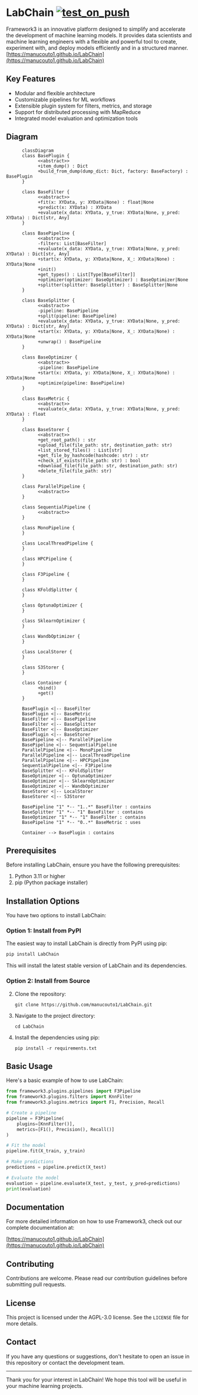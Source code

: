 # LabChain [![test_on_push](https://github.com/manucouto1/LabChain/actions/workflows/test_on_push_pull.yml/badge.svg)](https://github.com/manucouto1/LabChain/actions/workflows/test_on_push_pull.yml)
Framework3 is an innovative platform designed to simplify and accelerate the development of machine learning models. It provides data scientists and machine learning engineers with a flexible and powerful tool to create, experiment with, and deploy models efficiently and in a structured manner. [https://manucouto1.github.io/LabChain](https://manucouto1.github.io/LabChain)

## Key Features

- Modular and flexible architecture
- Customizable pipelines for ML workflows
- Extensible plugin system for filters, metrics, and storage
- Support for distributed processing with MapReduce
- Integrated model evaluation and optimization tools

## Diagram
```mermaid
      classDiagram
      class BasePlugin {
            <<abstract>>
            +item_dump() : Dict
            +build_from_dump(dump_dict: Dict, factory: BaseFactory) : BasePlugin
      }

      class BaseFilter {
            <<abstract>>
            +fit(x: XYData, y: XYData|None) : float|None
            +predict(x: XYData) : XYData
            +evaluate(x_data: XYData, y_true: XYData|None, y_pred: XYData) : Dict[str, Any]
      }

      class BasePipeline {
            <<abstract>>
            -filters: List[BaseFilter]
            +evaluate(x_data: XYData, y_true: XYData|None, y_pred: XYData) : Dict[str, Any]
            +start(x: XYData, y: XYData|None, X_: XYData|None) : XYData|None
            +init()
            +get_types() : List[Type[BaseFilter]]
            +optimizer(optimizer: BaseOptimizer) : BaseOptimizer|None
            +splitter(splitter: BaseSplitter) : BaseSplitter|None
      }

      class BaseSplitter {
            <<abstract>>
            -pipeline: BasePipeline
            +split(pipeline: BasePipeline)
            +evaluate(x_data: XYData, y_true: XYData|None, y_pred: XYData) : Dict[str, Any]
            +start(x: XYData, y: XYData|None, X_: XYData|None) : XYData|None
            +unwrap() : BasePipeline
      }

      class BaseOptimizer {
            <<abstract>>
            -pipeline: BasePipeline
            +start(x: XYData, y: XYData|None, X_: XYData|None) : XYData|None
            +optimize(pipeline: BasePipeline)
      }

      class BaseMetric {
            <<abstract>>
            +evaluate(x_data: XYData, y_true: XYData|None, y_pred: XYData) : float
      }

      class BaseStorer {
            <<abstract>>
            +get_root_path() : str
            +upload_file(file_path: str, destination_path: str)
            +list_stored_files() : List[str]
            +get_file_by_hashcode(hashcode: str) : str
            +check_if_exists(file_path: str) : bool
            +download_file(file_path: str, destination_path: str)
            +delete_file(file_path: str)
      }

      class ParallelPipeline {
            <<abstract>>
      }

      class SequentialPipeline {
            <<abstract>>
      }

      class MonoPipeline {
      }

      class LocalThreadPipeline {
      }

      class HPCPipeline {
      }

      class F3Pipeline {
      }

      class KFoldSplitter {
      }

      class OptunaOptimizer {
      }

      class SklearnOptimizer {
      }

      class WandbOptimizer {
      }

      class LocalStorer {
      }

      class S3Storer {
      }

      class Container {
            +bind()
            +get()
      }

      BasePlugin <|-- BaseFilter
      BasePlugin <|-- BaseMetric
      BaseFilter <|-- BasePipeline
      BaseFilter <|-- BaseSplitter
      BaseFilter <|-- BaseOptimizer
      BasePlugin <|-- BaseStorer
      BasePipeline <|-- ParallelPipeline
      BasePipeline <|-- SequentialPipeline
      ParallelPipeline <|-- MonoPipeline
      ParallelPipeline <|-- LocalThreadPipeline
      ParallelPipeline <|-- HPCPipeline
      SequentialPipeline <|-- F3Pipeline
      BaseSplitter <|-- KFoldSplitter
      BaseOptimizer <|-- OptunaOptimizer
      BaseOptimizer <|-- SklearnOptimizer
      BaseOptimizer <|-- WandbOptimizer
      BaseStorer <|-- LocalStorer
      BaseStorer <|-- S3Storer

      BasePipeline "1" *-- "1..*" BaseFilter : contains
      BaseSplitter "1" *-- "1" BaseFilter : contains
      BaseOptimizer "1" *-- "1" BaseFilter : contains
      BasePipeline "1" *-- "0..*" BaseMetric : uses

      Container --> BasePlugin : contains
```

## Prerequisites

Before installing LabChain, ensure you have the following prerequisites:

1. Python 3.11 or higher
2. pip (Python package installer)

## Installation Options

You have two options to install LabChain:

### Option 1: Install from PyPI

The easiest way to install LabChain is directly from PyPI using pip:

```bash
pip install LabChain
```

This will install the latest stable version of LabChain and its dependencies.

### Option 2: Install from Source

2. Clone the repository:
   ```
   git clone https://github.com/manucouto1/LabChain.git
   ```

3. Navigate to the project directory:
   ```
   cd LabChain
   ```

4. Install the dependencies using pip:
   ```
   pip install -r requirements.txt
   ```

## Basic Usage

Here's a basic example of how to use LabChain:

```python
from framework3.plugins.pipelines import F3Pipeline
from framework3.plugins.filters import KnnFilter
from framework3.plugins.metrics import F1, Precision, Recall

# Create a pipeline
pipeline = F3Pipeline(
    plugins=[KnnFilter()],
    metrics=[F1(), Precision(), Recall()]
)

# Fit the model
pipeline.fit(X_train, y_train)

# Make predictions
predictions = pipeline.predict(X_test)

# Evaluate the model
evaluation = pipeline.evaluate(X_test, y_test, y_pred=predictions)
print(evaluation)
```

## Documentation

For more detailed information on how to use Framework3, check out our complete documentation at:

[https://manucouto1.github.io/LabChain](https://manucouto1.github.io/LabChain)

## Contributing

Contributions are welcome. Please read our contribution guidelines before submitting pull requests.

## License

This project is licensed under the AGPL-3.0 license. See the `LICENSE` file for more details.

## Contact

If you have any questions or suggestions, don't hesitate to open an issue in this repository or contact the development team.

---

Thank you for your interest in LabChain! We hope this tool will be useful in your machine learning projects.
